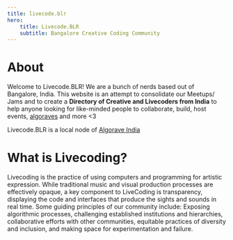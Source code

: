 ```yaml
---
title: livecode.blr
hero:
    title: Livecode.BLR
    subtitle: Bangalore Creative Coding Community
---
```


# About

Welcome to Livecode.BLR! We are a bunch of nerds based out of Bangalore, India. This website is an attempt to consolidate our Meetups/ Jams and to create a **Directory of Creative and Livecoders from India** to help anyone looking for like-minded people to collaborate, build, host events, [algoraves](https://en.wikipedia.org/wiki/Algorave) and more <3

Livecode.BLR is a local node of [Algorave India](https://algorave.in/)


# What is Livecoding?

Livecoding is the practice of using computers and programming for artistic expression. While traditional music and visual production processes are effectively opaque, a key component to LiveCoding is transparency, displaying the code and interfaces that produce the sights and sounds in real time. Some guiding principles of our community include: Exposing algorithmic processes, challenging established institutions and hierarchies, collaborative efforts with other communities, equitable practices of diversity and inclusion, and making space for experimentation and failure.
